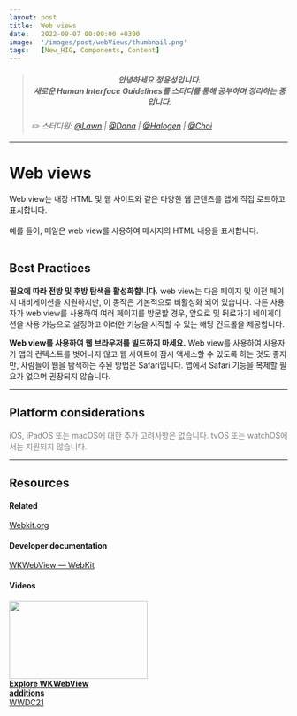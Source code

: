 ```yaml
---
layout: post
title:  Web views
date:   2022-09-07 00:00:00 +0300
image:  '/images/post/webViews/thumbnail.png'
tags:   [New_HIG, Components, Content]
---
```


> ##### <center>안녕하세요 정윤성입니다.<br> 새로운 Human Interface Guidelines를 스터디를 통해 공부하며 정리하는 중입니다.</center>
> <cite>✏️ 스터디원: <a href="https://velog.io/@lawn/series/NEW-HIG-2022" target="_blank">@Lawn</a> | <a href="https://velog.io/@andana/series/Lets-Study-HIG" target="_blank">@Dana</a> | <a href="https://velog.io/@halogen/Apple-HIG-Foundation-Layout" target="_blank">@Halogen</a> | <a href="" target="_blank">@Choi</a></cite>

***

# Web views
Web view는 내장 HTML 및 웹 사이트와 같은 다양한 웹 콘텐츠를 앱에 직접 로드하고 표시합니다.<br><br>
예를 들어, 메일은 web view를 사용하여 메시지의 HTML 내용을 표시합니다.
<br><br>

## Best Practices
**필요에 따라 전방 및 후방 탐색을 활성화합니다.** web view는 다음 페이지 및 이전 페이지 내비게이션을 지원하지만, 이 동작은 기본적으로 비활성화 되어 있습니다. 다른 사용자가 web view를 사용하여 여러 페이지를 방문할 경우, 앞으로 및 뒤로가기 네이게이션을 사용 가능으로 설정하고 이러한 기능을 시작할 수 있는 해당 컨트롤을 제공합니다.

**Web view를 사용하여 웹 브라우저를 빌드하지 마세요.** Web view를 사용하여 사용자가 앱의 컨텍스트를 벗어나지 않고 웹 사이트에 잠시 액세스할 수 있도록 하는 것도 좋지만, 사람들이 웹을 탐색하는 주된 방법은 Safari입니다. 앱에서 Safari 기능을 복제할 필요가 없으며 권장되지 않습니다.

 ***

## Platform considerations
<c style="color: Gray">iOS, iPadOS 또는 macOS에 대한 추가 고려사항은 없습니다. tvOS 또는 watchOS에서는 지원되지 않습니다.</c>
<br>

***

## Resources
#### Related
[Webkit.org](https://developer.apple.com/design/human-interface-guidelines/components/layout-and-organization/labels)<br>

#### Developer documentation
[WKWebView — WebKit](https://developer.apple.com/documentation/webkit/wkwebview)<br>

#### Videos
<div class="gallery-box">
  <div class="video-gallery">
    <a id="wwdc2021-10032" href="https://developer.apple.com/videos/play/wwdc2021/10032/">
		<img src="https://devimages-cdn.apple.com/wwdc-services/images/119/4920/4920_wide_250x141_2x.jpg" width="250" height="141"><br>
		<b>Explore WKWebView<br>additions</b><br>
		WWDC21
	</a>
  </div>
</div>
